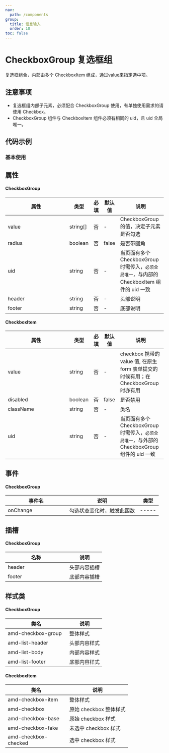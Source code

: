 ```yaml
---
nav:
  path: /components
group:
  title: 信息输入
  order: 10
toc: false
---
```


# CheckboxGroup 复选框组
复选框组合，内部由多个 CheckboxItem 组成，通过value来指定选中项。

## 注意事项

- 复选框组内部子元素，必须配合 CheckboxGroup 使用，有单独使用需求的请使用 Checkbox。
- CheckboxGroup 组件与 CheckboxItem 组件必须有相同的 uid，且 uid 全局唯一。

## 代码示例
### 基本使用
<code src='../../demo/pages/CheckboxGroup'></code>



## 属性

#### CheckboxGroup
| 属性 | 类型 | 必填 | 默认值 | 说明 |
| -----|-----|-----|-----|----- |
| value | string[] | 否 | - | CheckboxGroup 的值，决定子元素是否勾选 |
| radius | boolean | 否 | false | 是否带圆角 |
| uid | string | 否 | - | 当页面有多个CheckboxGroup时需传入，`必须全局唯一`，与内部的 CheckboxItem 组件的 uid 一致 |
| header | string | 否 | - | 头部说明 |
| footer | string | 否 | - | 底部说明 |

#### CheckboxItem

| 属性 | 类型 | 必填 | 默认值 | 说明 |
| -----|-----|-----|-----|----- |
| value | string | 否 | - | checkbox 携带的 value 值, 在原生 form 表单提交的时候有用；在 CheckboxGroup 时亦有用 |
| disabled | boolean | 否 | false | 是否禁用 |
| className | string | 否 | - | 类名 |
| uid | string | 否 | - | 当页面有多个CheckboxGroup时需传入，`必须全局唯一`，与外部的 CheckboxGroup 组件的 uid 一致 |

## 事件

#### CheckboxGroup
| 事件名 | 说明 | 类型 |
| -----|-----|-----|
| onChange | 勾选状态变化时，触发此函数 |-----|

## 插槽

#### CheckboxGroup
| 名称 | 说明 |
| ----|----|
| header | 头部内容插槽 |
| footer | 底部内容插槽 |

## 样式类

#### CheckboxGroup
| 类名 | 说明 |
| -----|-----|
| amd-checkbox-group |整体样式|
| amd-list-header | 头部内容样式 |
| amd-list-body | 内部内容样式 |
| amd-list-footer |底部内容样式|

#### CheckboxItem

| 类名 | 说明 |
| -----|-----|
| amd-checkbox-item | 整体样式 |
| amd-checkbox | 原始 checkbox 整体样式 |
| amd-checkbox-base | 原始 checkbox 样式 |
| amd-checkbox-fake | 未选中 checkbox 样式 |
| amd-checkbox-checked | 选中 checkbox 样式 |

<style> 
table th:first-of-type { width: 180px; } 
.__dumi-default-layout-content article table:first-of-type th:nth-of-type(2)  {
    width: 140px
} 
.__dumi-default-layout-content article table:first-of-type th:nth-of-type(3)  {
    width: 30px
} 
.__dumi-default-layout-content article table:first-of-type th:nth-of-type(4)  {
    width: 50px
} 
.__dumi-default-layout-content article table:nth-of-type(2) th:nth-of-type(2)  {
    width: 140px
} 
.__dumi-default-layout-content article table:nth-of-type(2) th:nth-of-type(3)  {
    width: 30px
} 
.__dumi-default-layout-content article table:nth-of-type(2) th:nth-of-type(4)  {
    width: 50px
} 
</style> 